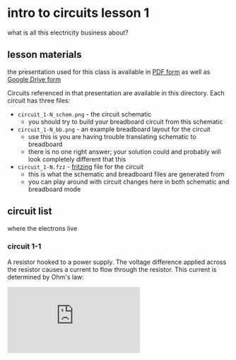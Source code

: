 # intro to circuits lesson 1
what is all this electricity business about?

## lesson materials
the presentation used for this class is available in [PDF form](lesson1.pdf) as well as [Google Drive form](https://docs.google.com/presentation/d/15GSJ7vIjcBHzid15Rd07gUInJye-16uV2sa6j8g2wJ4/edit?usp=sharing)

Circuits referenced in that presentation are available in this directory. Each circuit has three files:

* `circuit_1-N_schem.png` - the circuit schematic
    * you should try to build your breadboard circuit from this schematic
* `circuit_1-N_bb.png` - an example breadboard layout for the circuit
    * use this is you are having trouble translating schematic to breadboard
    * there is no one right answer; your solution could and probably will look completely different that this
* `circuit_1-N.fzz` - [fritzing](http://fritzing.org/) file for the circuit
    * this is what the schematic and breadboard files are generated from
    * you can play around with circuit changes here in both schematic and breadboard mode

## circuit list
where the electrons live

### circuit 1-1
A resistor hooked to a power supply. The voltage difference applied across the resistor causes a current to flow through the resistor. This current is determined by Ohm's law:

![ohm's law](http://www.sciweavers.org/tex2img.php?eq=i%3D%20%5Cfrac%7BV%7D%7BR%7D%20&bc=White&fc=Black&im=png&fs=12&ff=arev&edit=0 "ohm my god an equation")